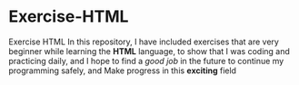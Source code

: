 # Exercise-HTML
Exercise HTML
In this repository, I have included exercises that are very beginner while learning the <b>HTML</b> language, to show that I was coding and practicing daily, and I hope to find a <i>good job</i> in the future to continue my programming safely, and Make progress in this <b>exciting</b> field
